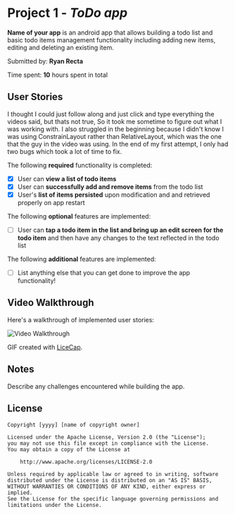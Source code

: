 # Project 1 - *ToDo app*

**Name of your app** is an android app that allows building a todo list and basic todo items management functionality including adding new items, editing and deleting an existing item.

Submitted by: **Ryan Recta**

Time spent: **10** hours spent in total

## User Stories
I thought I could just follow along and just click and type everything the videos said, but thats not true, So it took me sometime to figure out what I was working with. I also struggled in the
beginning because I didn't know I was using ConstrainLayout rather than RelativeLayout, which was the one that the guy in the video was using. In the end of my first attempt, I only had two bugs
which took a lot of time to fix.

The following **required** functionality is completed:

* [x] User can **view a list of todo items**
* [x] User can **successfully add and remove items** from the todo list
* [x] User's **list of items persisted** upon modification and and retrieved properly on app restart

The following **optional** features are implemented:

* [ ] User can **tap a todo item in the list and bring up an edit screen for the todo item** and then have any changes to the text reflected in the todo list

The following **additional** features are implemented:

* [ ] List anything else that you can get done to improve the app functionality!

## Video Walkthrough

Here's a walkthrough of implemented user stories:

<img src='http://i.imgur.com/link/to/your/gif/file.gif' title='Video Walkthrough' width='' alt='Video Walkthrough' />

GIF created with [LiceCap](http://www.cockos.com/licecap/).

## Notes

Describe any challenges encountered while building the app.

## License

    Copyright [yyyy] [name of copyright owner]

    Licensed under the Apache License, Version 2.0 (the "License");
    you may not use this file except in compliance with the License.
    You may obtain a copy of the License at

        http://www.apache.org/licenses/LICENSE-2.0

    Unless required by applicable law or agreed to in writing, software
    distributed under the License is distributed on an "AS IS" BASIS,
    WITHOUT WARRANTIES OR CONDITIONS OF ANY KIND, either express or implied.
    See the License for the specific language governing permissions and
    limitations under the License.
